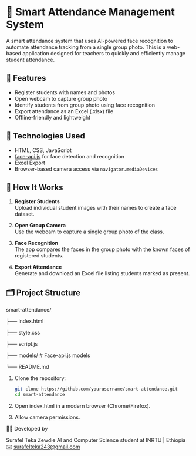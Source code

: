 # 📸 Smart Attendance Management System

A smart attendance system that uses AI-powered face recognition to automate attendance tracking from a single group photo. This is a web-based application designed for teachers to quickly and efficiently manage student attendance.

## 🚀 Features

- Register students with names and photos
- Open webcam to capture group photo
- Identify students from group photo using face recognition
- Export attendance as an Excel (.xlsx) file
- Offline-friendly and lightweight

## 🧠 Technologies Used

- HTML, CSS, JavaScript
- [face-api.js](https://github.com/justadudewhohacks/face-api.js) for face detection and recognition
- Excel Export
- Browser-based camera access via `navigator.mediaDevices`

## 📸 How It Works

1. **Register Students**  
   Upload individual student images with their names to create a face dataset.

2. **Open Group Camera**  
   Use the webcam to capture a single group photo of the class.

3. **Face Recognition**  
   The app compares the faces in the group photo with the known faces of registered students.

4. **Export Attendance**  
   Generate and download an Excel file listing students marked as present.

## 🗂️ Project Structure

smart-attendance/

├── index.html

├── style.css

├── script.js

├── models/ # Face-api.js models

└── README.md

1. Clone the repository:
   ```bash
   git clone https://github.com/yourusername/smart-attendance.git
   cd smart-attendance
2. Open index.html in a modern browser (Chrome/Firefox).

3. Allow camera permissions.

👨‍💻 Developed by

Surafel Teka Zewdie
AI and Computer Science student at INRTU | Ethiopia
✉️ surafelteka243@gmail.com
